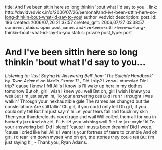title: And I've been sittin here so long thinkin 'bout what I'd say to you...
link: http://davidvedvick.info/2006/07/26/personal/and-ive-been-sittin-here-so-long-thinkin-bout-what-id-say-to-you/
author: vedvick
description: 
post_id: 186
created: 2006/07/26 21:38:57
created_gmt: 2006/07/27 05:38:57
comment_status: open
post_name: and-ive-been-sittin-here-so-long-thinkin-bout-what-id-say-to-you
status: private
post_type: post

# And I've been sittin here so long thinkin 'bout what I'd say to you...

_Listening to: 'Just Saying Hi-Answering Bell' from 'The Suicide Handbook' by 'Ryan Adams' on Media Center 11_ _ Did I slip? I know I stumbled Did I trip? 'cause I know I fell All's I know is I'll wake up here in my clothes tomorrow But oh, girl I wish I knew you well But oh, girl I wish I knew you well But I'm just sayin' hi, To your answering bell Did I run? I thought I was walkin' Through your inexhaustible gale The names are changed but the constellations Are still fallin' Oh girl, if you could only tell Oh girl, if you could only tell But I'm just sayin' hi Let your tears fall and touch my skin Then your thunderclouds could rage and wail Will collect them all for you in butterfly jars And oh girl, I'll build your wishing well But I'm just sayin' hi To your answering bell Did I sleep? 'cause I musta been dreamin' Did I weep, 'cause I cried like hell All's I want is your fortress of tears to crumble And oh girl, I'd tear 'em down myself And oh girl, the stories they could tell But I'm just saying hi_ \- Thank you, Ryan Adams.